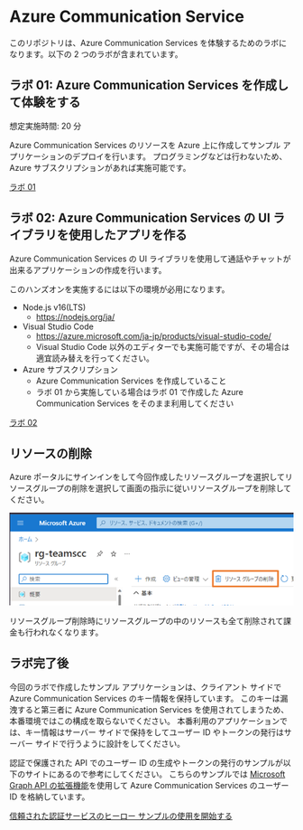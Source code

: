 # Azure Communication Service

このリポジトリは、Azure Communication Services を体験するためのラボになります。以下の 2 つのラボが含まれています。

## ラボ 01: Azure Communication Services を作成して体験をする

想定実施時間: 20 分

Azure Communication Services のリソースを Azure 上に作成してサンプル アプリケーションのデプロイを行います。
プログラミングなどは行わないため、Azure サブスクリプションがあれば実施可能です。

[ラボ 01](./contents/lab01/README.md)

## ラボ 02: Azure Communication Services の UI ライブラリを使用したアプリを作る

Azure Communication Services の UI ライブラリを使用して通話やチャットが出来るアプリケーションの作成を行います。

このハンズオンを実施するには以下の環境が必用になります。

- Node.js v16(LTS)
  - https://nodejs.org/ja/
- Visual Studio Code
  - https://azure.microsoft.com/ja-jp/products/visual-studio-code/
  - Visual Studio Code 以外のエディターでも実施可能ですが、その場合は適宜読み替えを行ってください。
- Azure サブスクリプション
  - Azure Communication Services を作成していること
  - ラボ 01 から実施している場合はラボ 01 で作成した Azure Communication Services をそのまま利用してください

[ラボ 02](./contents/lab02/README.md)

## リソースの削除

Azure ポータルにサインインをして今回作成したリソースグループを選択してリソースグループの削除を選択して画面の指示に従いリソースグループを削除してください。

![](images/2022-10-18-12-03-13.png)

リソースグループ削除時にリソースグループの中のリソースも全て削除されて課金も行われなくなります。

## ラボ完了後

今回のラボで作成したサンプル アプリケーションは、クライアント サイドで Azure Communication Services のキー情報を保持しています。
このキーは漏洩すると第三者に Azure Communication Services を使用されてしまうため、本番環境ではこの構成を取らないでください。
本番利用のアプリケーションでは、キー情報はサーバー サイドで保持をしてユーザー ID やトークンの発行はサーバー サイドで行うように設計をしてください。

認証で保護された API でのユーザー ID の生成やトークンの発行のサンプルが以下のサイトにあるので参考にしてください。
こちらのサンプルでは [Microsoft Graph API の拡張機能](https://learn.microsoft.com/ja-jp/graph/extensibility-overview)を使用して Azure Communication Services のユーザー ID を格納しています。

[信頼された認証サービスのヒーロー サンプルの使用を開始する](https://learn.microsoft.com/ja-jp/azure/communication-services/samples/trusted-auth-sample?pivots=programming-language-javascript)


